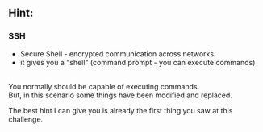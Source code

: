 ## Hint:

### SSH 
- Secure Shell - encrypted communication across networks
- it gives you a "shell" (command prompt - you can execute commands)

<br/>
You normally should be capable of executing commands. <br/>
But, in this scenario some things have been modified and replaced. <br/>

The best hint I can give you is already the first thing you saw at this challenge.
